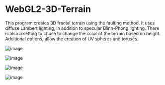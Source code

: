 # WebGL2-3D-Terrain

This program creates 3D fractal terrain using the faulting method. It uses diffuse Lambert lighting, in addition to specular Blinn-Phong lighting. There is also a setting to chose to change the color of the terrain based on height. Additional options, allow the creation of UV spheres and toruses.

![image](https://user-images.githubusercontent.com/111945641/229456902-70889d77-ac4d-407c-b04d-e911a08f2502.png)


![image](https://user-images.githubusercontent.com/111945641/229457014-1f4fa391-f99a-4576-8e49-c1bbc5e213e2.png)


![image](https://user-images.githubusercontent.com/111945641/229457098-a07b42e3-2c49-405e-b394-f1880165e639.png)


![image](https://user-images.githubusercontent.com/111945641/229457199-e1a92673-4de2-4552-b96d-8a820c6a6a8a.png)
